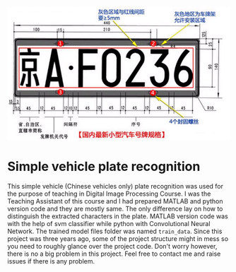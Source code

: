 ![doc_plate][doc_plate]

# Simple vehicle plate recognition

This simple vehicle (Chinese vehicles only) plate recognition was used for the purpose of teaching in Digital Image Processing Course. I was the Teaching Assistant of this course and I had prepared MATLAB and python version code and they are mostly same. The only difference lay on how to distinguish the extracted characters in the plate. MATLAB version code was with the help of svm classifier while python with Convolutional Neural Network. The trained model files folder was named `train_data`. Since this project was three years ago, some of the project structure might in mess so you need to roughly glance over the project code. Don't worry however, there is no a big problem in this project. Feel free to contact me and raise issues if there is any problem.







[doc_plate]: ./doc/plate_norm.jpg


